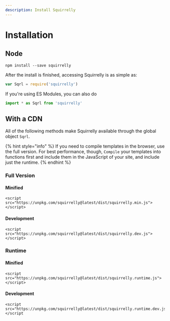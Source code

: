 ```yaml
---
description: Install Squirrelly
---
```


# Installation

## Node

```
npm install --save squirrelly
```

After the install is finished, accessing Squirrelly is as simple as:

```javascript
var Sqrl = require('squirrelly')
```

If you're using ES Modules, you can also do

```javascript
import * as Sqrl from 'squirrelly'
```

## With a CDN

All of the following methods make Squirrelly available through the global object `Sqrl`.

{% hint style="info" %}
If you need to compile templates in the browser, use the full version. For best performance, though, `Compile` your templates into functions first and include them in the JavaScript of your site, and include just the runtime.
{% endhint %}

### Full Version

#### Minified

```text
<script src="https://unpkg.com/squirrelly@latest/dist/squirrelly.min.js"></script>
```

#### Development

```text
<script src="https://unpkg.com/squirrelly@latest/dist/squirrelly.dev.js"></script>
```

### Runtime

#### Minified

```text
<script src="https://unpkg.com/squirrelly@latest/dist/squirrelly.runtime.js"></script>
```

#### Development

```text
<script src="https://unpkg.com/squirrelly@latest/dist/squirrelly.runtime.dev.js"></script
```


